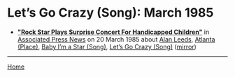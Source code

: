 # Let’s Go Crazy (Song): March 1985

 - [**"Rock Star Plays Surprise Concert For Handicapped Children"**](https://apnews.com/1ca469b35a7440f27741bf605c161816) in [Associated Press News](https://apnews.com/) on 20 March 1985 about [Alan Leeds](../../../topics/alan-leeds/index.md), [Atlanta (Place)](../../../topics/place/atlanta/index.md), [Baby I’m a Star (Song)](../../../topics/song/baby-i-m-a-star/index.md), [Let’s Go Crazy (Song)](../../../topics/song/let-s-go-crazy/index.md) ([mirror](https://web.archive.org/web/*/https://apnews.com/1ca469b35a7440f27741bf605c161816))

----

[Home](./)
